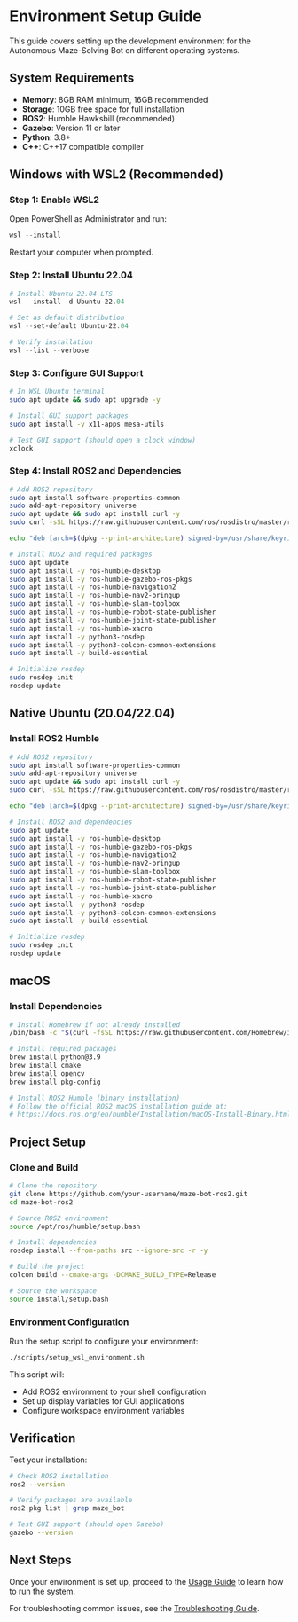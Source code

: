 # Environment Setup Guide

This guide covers setting up the development environment for the Autonomous Maze-Solving Bot on different operating systems.

## System Requirements

- **Memory**: 8GB RAM minimum, 16GB recommended
- **Storage**: 10GB free space for full installation
- **ROS2**: Humble Hawksbill (recommended)
- **Gazebo**: Version 11 or later
- **Python**: 3.8+
- **C++**: C++17 compatible compiler

## Windows with WSL2 (Recommended)

### Step 1: Enable WSL2

Open PowerShell as Administrator and run:

```powershell
wsl --install
```

Restart your computer when prompted.

### Step 2: Install Ubuntu 22.04

```powershell
# Install Ubuntu 22.04 LTS
wsl --install -d Ubuntu-22.04

# Set as default distribution
wsl --set-default Ubuntu-22.04

# Verify installation
wsl --list --verbose
```

### Step 3: Configure GUI Support

```bash
# In WSL Ubuntu terminal
sudo apt update && sudo apt upgrade -y

# Install GUI support packages
sudo apt install -y x11-apps mesa-utils

# Test GUI support (should open a clock window)
xclock
```

### Step 4: Install ROS2 and Dependencies

```bash
# Add ROS2 repository
sudo apt install software-properties-common
sudo add-apt-repository universe
sudo apt update && sudo apt install curl -y
sudo curl -sSL https://raw.githubusercontent.com/ros/rosdistro/master/ros.key -o /usr/share/keyrings/ros-archive-keyring.gpg

echo "deb [arch=$(dpkg --print-architecture) signed-by=/usr/share/keyrings/ros-archive-keyring.gpg] http://packages.ros.org/ros2/ubuntu $(. /etc/os-release && echo $UBUNTU_CODENAME) main" | sudo tee /etc/apt/sources.list.d/ros2.list > /dev/null

# Install ROS2 and required packages
sudo apt update
sudo apt install -y ros-humble-desktop
sudo apt install -y ros-humble-gazebo-ros-pkgs
sudo apt install -y ros-humble-navigation2
sudo apt install -y ros-humble-nav2-bringup
sudo apt install -y ros-humble-slam-toolbox
sudo apt install -y ros-humble-robot-state-publisher
sudo apt install -y ros-humble-joint-state-publisher
sudo apt install -y ros-humble-xacro
sudo apt install -y python3-rosdep
sudo apt install -y python3-colcon-common-extensions
sudo apt install -y build-essential

# Initialize rosdep
sudo rosdep init
rosdep update
```

## Native Ubuntu (20.04/22.04)

### Install ROS2 Humble

```bash
# Add ROS2 repository
sudo apt install software-properties-common
sudo add-apt-repository universe
sudo apt update && sudo apt install curl -y
sudo curl -sSL https://raw.githubusercontent.com/ros/rosdistro/master/ros.key -o /usr/share/keyrings/ros-archive-keyring.gpg

echo "deb [arch=$(dpkg --print-architecture) signed-by=/usr/share/keyrings/ros-archive-keyring.gpg] http://packages.ros.org/ros2/ubuntu $(. /etc/os-release && echo $UBUNTU_CODENAME) main" | sudo tee /etc/apt/sources.list.d/ros2.list > /dev/null

# Install ROS2 and dependencies
sudo apt update
sudo apt install -y ros-humble-desktop
sudo apt install -y ros-humble-gazebo-ros-pkgs
sudo apt install -y ros-humble-navigation2
sudo apt install -y ros-humble-nav2-bringup
sudo apt install -y ros-humble-slam-toolbox
sudo apt install -y ros-humble-robot-state-publisher
sudo apt install -y ros-humble-joint-state-publisher
sudo apt install -y ros-humble-xacro
sudo apt install -y python3-rosdep
sudo apt install -y python3-colcon-common-extensions
sudo apt install -y build-essential

# Initialize rosdep
sudo rosdep init
rosdep update
```

## macOS

### Install Dependencies

```bash
# Install Homebrew if not already installed
/bin/bash -c "$(curl -fsSL https://raw.githubusercontent.com/Homebrew/install/HEAD/install.sh)"

# Install required packages
brew install python@3.9
brew install cmake
brew install opencv
brew install pkg-config

# Install ROS2 Humble (binary installation)
# Follow the official ROS2 macOS installation guide at:
# https://docs.ros.org/en/humble/Installation/macOS-Install-Binary.html
```

## Project Setup

### Clone and Build

```bash
# Clone the repository
git clone https://github.com/your-username/maze-bot-ros2.git
cd maze-bot-ros2

# Source ROS2 environment
source /opt/ros/humble/setup.bash

# Install dependencies
rosdep install --from-paths src --ignore-src -r -y

# Build the project
colcon build --cmake-args -DCMAKE_BUILD_TYPE=Release

# Source the workspace
source install/setup.bash
```

### Environment Configuration

Run the setup script to configure your environment:

```bash
./scripts/setup_wsl_environment.sh
```

This script will:
- Add ROS2 environment to your shell configuration
- Set up display variables for GUI applications
- Configure workspace environment variables

## Verification

Test your installation:

```bash
# Check ROS2 installation
ros2 --version

# Verify packages are available
ros2 pkg list | grep maze_bot

# Test GUI support (should open Gazebo)
gazebo --version
```

## Next Steps

Once your environment is set up, proceed to the [Usage Guide](usage-guide.md) to learn how to run the system.

For troubleshooting common issues, see the [Troubleshooting Guide](troubleshooting.md).

